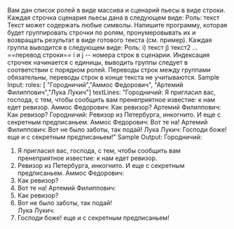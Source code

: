 Вам дан список ролей в виде массива и сценарий пьесы в виде строки. 
Каждая строчка сценария пьесы дана в следующем виде: Роль: текст
Текст может содержать любые символы.
Напишите программу, которая будет группировать строчки по ролям, пронумеровывать их и возвращать результат в виде готового текста (см. пример). Каждая группа выводится в следующем виде:
Роль:
i) текст
j) текст2
...
==перевод строки== 
i и j -- номера строк в сценарии. Индексация строчек начинается с единицы, выводить группы следует в соответствии с порядком ролей. Переводы строк между группами обязательны, переводы строк в конце текста не учитываются. 
Sample Input: 
roles: 
[ "Городничий","Аммос Федорович",
                "Артемий Филиппович","Лука Лукич"] 
textLines:
"Городничий: Я пригласил вас, господа, с тем, чтобы сообщить вам пренеприятное известие: к нам едет ревизор.
                Аммос Федорович: Как ревизор?
                Артемий Филиппович: Как ревизор?
                Городничий: Ревизор из Петербурга, инкогнито. И еще с секретным предписаньем.
                Аммос Федорович: Вот те на!
                Артемий Филиппович: Вот не было заботы, так подай!
                Лука Лукич: Господи боже! еще и с секретным предписаньем!"
Sample Output: 
Городничий: 
1) Я пригласил вас, господа, с тем, чтобы сообщить вам пренеприятное известие: к нам едет ревизор. 
4) Ревизор из Петербурга, инкогнито. И еще с секретным предписаньем.
 Аммос Федорович: 
2) Как ревизор? 
5) Вот те на! 
Артемий Филиппович: 
3) Как ревизор? 
6) Вот не было заботы, так подай!  
Лука Лукич:
 7) Господи боже! еще и с секретным предписаньем! 